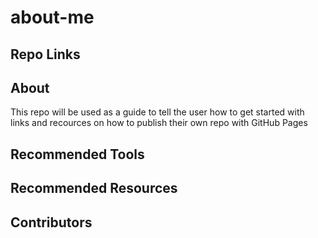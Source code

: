 # about-me

## Repo Links

## About
This repo will be used as a guide to tell the user how to get started with links and recources on how to publish their own repo with GitHub Pages

## Recommended Tools

## Recommended Resources

## Contributors